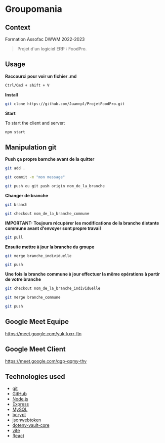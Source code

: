 # Groupomania

## Context

Formation Assofac DWWM 2022-2023

> Projet d'un logiciel ERP : FoodPro.

## Usage

**Raccourci pour voir un fichier .md**

```sh
Ctrl/Cmd + shift + V
```

**Install**

```sh
git clone https://github.com/Juannpl/ProjetFoodPro.git
```

**Start**

To start the client and server:

```sh
npm start
```

## Manipulation git

**Push ça propre barnche avant de la quitter**

```sh
git add .
```

```sh
git commit -m "mon message"
```

```sh
git push ou git push origin nom_de_la_branche
```

**Changer de branche**

```sh
git branch
```

```sh
git checkout nom_de_la_branche_commune
```

**IMPORTANT: Toujours récupérer les modifications de la branche distante commune avant d'envoyer sont propre travail**

```sh
git pull
```

**Ensuite mettre à jour la branche du groupe**

```sh
git merge branche_individuelle
```

```sh
git push
```

**Une fois la branche commune à jour effectuer la même opérations à partir de votre branche**

```sh
git checkout nom_de_la_branche_individuelle
```

```sh
git merge branche_commune
```

```sh
git push
```

## Google Meet Equipe

<https://meet.google.com/yuk-kxrr-ftn>

## Google Meet Client

<https://meet.google.com/qgp-qqmy-thv>

## Technologies used

- [git](https://git-scm.com/)
- [GitHub](https://github.com)
- [Node.js](https://nodejs.org/en/)
- [Express](https://expressjs.com/)
- [MySQL](https://www.mysql.com/)
- [bcrypt](https://www.npmjs.com/package/bcrypt)
- [jsonwebtoken](https://www.npmjs.com/package/jsonwebtoken)
- [dotenv-vault-core](https://www.npmjs.com/package/dotenv-vault-core)
- [vite](https://vitejs.dev/)
- [React](https://fr.legacy.reactjs.org/)
